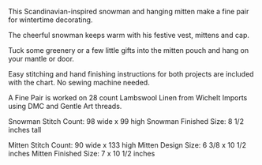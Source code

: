 This Scandinavian-inspired snowman and hanging mitten make a fine pair for wintertime decorating.

The cheerful snowman keeps warm with his festive vest, mittens and cap.

Tuck some greenery or a few little gifts into the mitten pouch and hang on your mantle or door.

Easy stitching and hand finishing instructions for both projects are included with the chart. No sewing machine needed.

A Fine Pair is worked on 28 count Lambswool Linen from Wichelt Imports using DMC and Gentle Art threads.

Snowman Stitch Count: 98 wide x 99 high
Snowman Finished Size: 8 1/2 inches tall

Mitten Stitch Count: 90 wide x 133 high
Mitten Design Size: 6 3/8 x 10 1/2 inches
Mitten Finished Size: 7 x 10 1/2 inches
